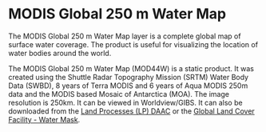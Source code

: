 # MODIS Global 250 m Water Map
The MODIS Global 250 m Water Map layer is a complete global map of surface water coverage. The product is useful for visualizing the location of water bodies around the world.

The MODIS Global 250 m Water Map (MOD44W) is a static product. It was created using the Shuttle Radar Topography Mission (SRTM) Water Body Data (SWBD), 8 years of Terra MODIS and 6 years of Aqua MODIS 250m data and the MODIS based Mosaic of Antarctica (MOA). The image resolution is 250km. It can be viewed in Worldview/GIBS. It can also be downloaded from the [Land Processes (LP) DAAC](https://lpdaac.usgs.gov/dataset_discovery/modis/modis_products_table/mod44w) or the [Global Land Cover Facility - Water Mask](http://glcf.umd.edu/data/watermask/).
